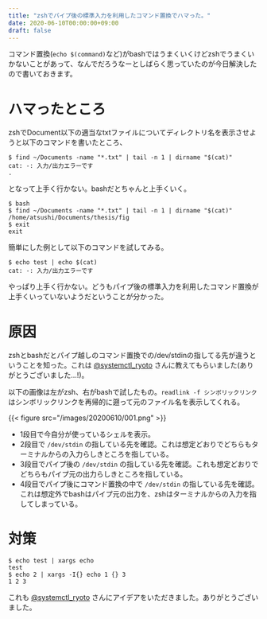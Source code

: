 ```yaml
---
title: "zshでパイプ後の標準入力を利用したコマンド置換でハマった。"
date: 2020-06-10T00:00:00+09:00
draft: false
---
```


コマンド置換(`echo $(command)`など)がbashではうまくいくけどzshでうまくいかないことがあって、なんでだろうなーとしばらく思っていたのが今日解決したので書いておきます。

<!--more-->

# ハマったところ
zshでDocument以下の適当なtxtファイルについてディレクトリ名を表示させようと以下のコマンドを書いたところ、
```
$ find ~/Documents -name "*.txt" | tail -n 1 | dirname "$(cat)"
cat: -: 入力/出力エラーです
.
```
となって上手く行かない。bashだとちゃんと上手くいく。
```
$ bash
$ find ~/Documents -name "*.txt" | tail -n 1 | dirname "$(cat)"
/home/atsushi/Documents/thesis/fig
$ exit
exit
```

簡単にした例として以下のコマンドを試してみる。
```
$ echo test | echo $(cat)
cat: -: 入力/出力エラーです

```
やっぱり上手く行かない。どうもパイプ後の標準入力を利用したコマンド置換が上手くいっていないようだということが分かった。

# 原因
zshとbashだとパイプ越しのコマンド置換での/dev/stdinの指してる先が違うということを知った。これは [@systemctl_ryoto](https://twitter.com/systemctl_ryoto) さんに教えてもらいました(ありがとうございました...!)。

以下の画像は左がzsh、右がbashで試したもの。`readlink -f シンボリックリンク` はシンボリックリンクを再帰的に遡って元のファイル名を表示してくれる。

{{< figure src="/images/20200610/001.png" >}}

- 1段目で今自分が使っているシェルを表示。
- 2段目で `/dev/stdin` の指している先を確認。これは想定どおりでどちらもターミナルからの入力らしきところを指している。
- 3段目でパイプ後の `/dev/stdin` の指している先を確認。これも想定どおりでどちらもパイプ元の出力らしきところを指している。
- 4段目でパイプ後にコマンド置換の中で `/dev/stdin` の指している先を確認。これは想定外でbashはパイプ元の出力を、zshはターミナルからの入力を指してしまっている。

# 対策
```
$ echo test | xargs echo
test
$ echo 2 | xargs -I{} echo 1 {} 3
1 2 3
```
これも [@systemctl_ryoto](https://twitter.com/systemctl_ryoto) さんにアイデアをいただきました。ありがとうございました。